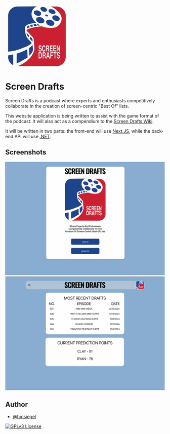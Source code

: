 
![Logo](./res/screen-drafts-small.jpg)


# Screen Drafts

Screen Drafts is a podcast where experts and enthusiasts competitively collaborate in the creation of screen-centric "Best Of" lists.

This website application is being written to assist with the game format of the podcast. It will also act as a compendium to the [Screen Drafts Wiki](https://screendrafts.fandom.com/wiki/Screen_Drafts).

It will be written in two parts: the front-end will use [Next.JS](https://nextjs.org/), while the back-end API will use [.NET](https://github.com/dotnet/core).

## Screenshots

![Home Page](./res/home-page.png)
![Guest](./res/guest-landing.png)



## Author

- [@hmsiegel](https://www.github.com/hmsiegel)




[![GPLv3 License](https://img.shields.io/badge/License-GPL%20v3-yellow.svg)](https://opensource.org/licenses/)


